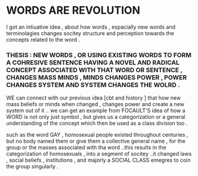# WORDS ARE REVOLUTION 

I got an intiuative idea , about how words , espacially new words and terminolagies changes socitey structure and perception towards the concepts related to the word .

### THESIS : NEW WORDS , OR USING EXISTING WORDS TO FORM A COHRESIVE SENTENCE HAVING A NOVEL AND RADICAL CONCEPT ASSOCIATED WITH THAT WORD OR SENTENCE , CHANGES MASS MINDS , MINDS CHANGES POWER , POWER CHANGES SYSTEM AND SYSTEM CHANGES THE WOLRD .



WE  can connect with our previous idea [cbt and history ] that how new mass beliefs or minds when changed , changes power and create a new system out of it ..
we can get an example from FOCAULT'S  idea of how a WORD is not only just symbol , but gives us a categorization or a general understanding of the concept which then be used as a class division too .

such as the word GAY , homosexual people existed throughout centuries , but no body named them or give them a collective general name , for the group or the masses associated with tha word ..this 
results in the categorization of homosexuals , into a segment of socitey ..it changed laws , social beliefs , institutions , and majorly a SOCIAL CLASS  emegres to coin the group singularly .


